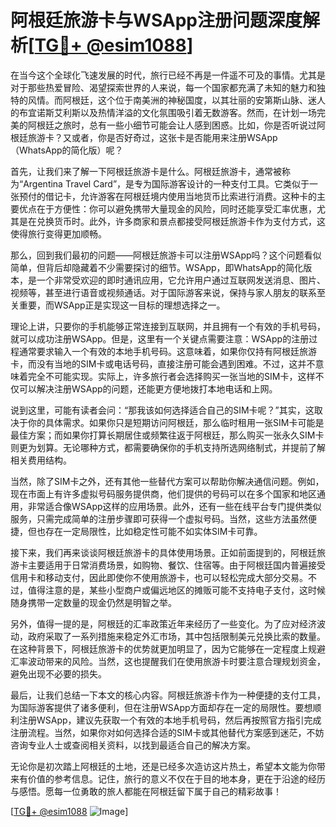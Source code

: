 # 阿根廷旅游卡与WSApp注册问题深度解析[[TG💪+ @esim1088](https://t.me/s/esim1088)]

在当今这个全球化飞速发展的时代，旅行已经不再是一件遥不可及的事情。尤其是对于那些热爱冒险、渴望探索世界的人来说，每一个国家都充满了未知的魅力和独特的风情。而阿根廷，这个位于南美洲的神秘国度，以其壮丽的安第斯山脉、迷人的布宜诺斯艾利斯以及热情洋溢的文化氛围吸引着无数游客。然而，在计划一场完美的阿根廷之旅时，总有一些小细节可能会让人感到困惑。比如，你是否听说过阿根廷旅游卡？又或者，你是否好奇过，这张卡是否能用来注册WSApp（WhatsApp的简化版）呢？

首先，让我们来了解一下阿根廷旅游卡是什么。阿根廷旅游卡，通常被称为“Argentina Travel Card”，是专为国际游客设计的一种支付工具。它类似于一张预付的借记卡，允许游客在阿根廷境内使用当地货币比索进行消费。这种卡的主要优点在于方便性：你可以避免携带大量现金的风险，同时还能享受汇率优惠，尤其是在兑换货币时。此外，许多商家和景点都接受阿根廷旅游卡作为支付方式，这使得旅行变得更加顺畅。

那么，回到我们最初的问题——阿根廷旅游卡可以注册WSApp吗？这个问题看似简单，但背后却隐藏着不少需要探讨的细节。WSApp，即WhatsApp的简化版本，是一个非常受欢迎的即时通讯应用，它允许用户通过互联网发送消息、图片、视频等，甚至进行语音或视频通话。对于国际游客来说，保持与家人朋友的联系至关重要，而WSApp正是实现这一目标的理想选择之一。

理论上讲，只要你的手机能够正常连接到互联网，并且拥有一个有效的手机号码，就可以成功注册WSApp。但是，这里有一个关键点需要注意：WSApp的注册过程通常要求输入一个有效的本地手机号码。这意味着，如果你仅持有阿根廷旅游卡，而没有当地的SIM卡或电话号码，直接注册可能会遇到困难。不过，这并不意味着完全不可能实现。实际上，许多旅行者会选择购买一张当地的SIM卡，这样不仅可以解决注册WSApp的问题，还能更方便地拨打本地电话和上网。

说到这里，可能有读者会问：“那我该如何选择适合自己的SIM卡呢？”其实，这取决于你的具体需求。如果你只是短期访问阿根廷，那么临时租用一张SIM卡可能是最佳方案；而如果你打算长期居住或频繁往返于阿根廷，那么购买一张永久SIM卡则更为划算。无论哪种方式，都需要确保你的手机支持所选网络制式，并提前了解相关费用结构。

当然，除了SIM卡之外，还有其他一些替代方案可以帮助你解决通信问题。例如，现在市面上有许多虚拟号码服务提供商，他们提供的号码可以在多个国家和地区通用，非常适合像WSApp这样的应用场景。此外，还有一些在线平台专门提供类似服务，只需完成简单的注册步骤即可获得一个虚拟号码。当然，这些方法虽然便捷，但也存在一定局限性，比如稳定性可能不如实体SIM卡可靠。

接下来，我们再来谈谈阿根廷旅游卡的具体使用场景。正如前面提到的，阿根廷旅游卡主要适用于日常消费场景，如购物、餐饮、住宿等。由于阿根廷国内普遍接受信用卡和移动支付，因此即使你不使用旅游卡，也可以轻松完成大部分交易。不过，值得注意的是，某些小型商户或偏远地区的摊贩可能不支持电子支付，这时候随身携带一定数量的现金仍然是明智之举。

另外，值得一提的是，阿根廷的汇率政策近年来经历了一些变化。为了应对经济波动，政府采取了一系列措施来稳定外汇市场，其中包括限制美元兑换比索的数量。在这种背景下，阿根廷旅游卡的优势就更加明显了，因为它能够在一定程度上规避汇率波动带来的风险。当然，这也提醒我们在使用旅游卡时要注意合理规划资金，避免出现不必要的损失。

最后，让我们总结一下本文的核心内容。阿根廷旅游卡作为一种便捷的支付工具，为国际游客提供了诸多便利，但在注册WSApp方面却存在一定的局限性。要想顺利注册WSApp，建议先获取一个有效的本地手机号码，然后再按照官方指引完成注册流程。当然，如果你对如何选择合适的SIM卡或其他替代方案感到迷茫，不妨咨询专业人士或查阅相关资料，以找到最适合自己的解决方案。

无论你是初次踏上阿根廷的土地，还是已经多次造访这片热土，希望本文能为你带来有价值的参考信息。记住，旅行的意义不仅在于目的地本身，更在于沿途的经历与感悟。愿每一位勇敢的旅人都能在阿根廷留下属于自己的精彩故事！

[[TG💪+ @esim1088](https://t.me/s/esim1088) ![Image](https://i.postimg.cc/4NQfJmqS/Snipaste-2025-05-13-00-14-12.png)]
